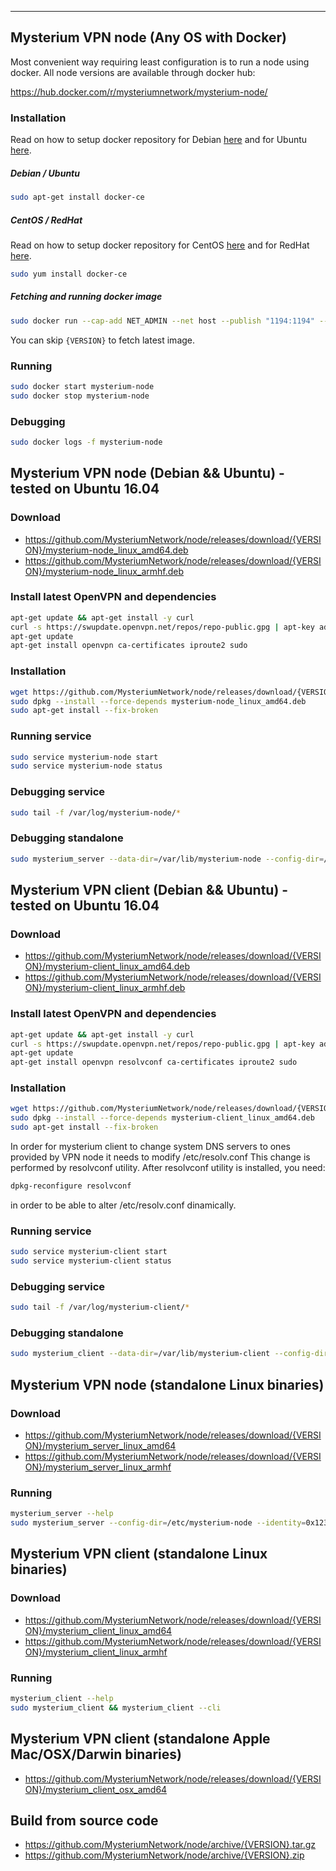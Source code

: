 ---
## Mysterium VPN node (Any OS with Docker)

Most convenient way requiring least configuration is to run a node using docker. 
All node versions are available through docker hub: 
 
https://hub.docker.com/r/mysteriumnetwork/mysterium-node/
### Installation

Read on how to setup docker repository for Debian [here](https://docs.docker.com/install/linux/docker-ce/debian/) 
and for Ubuntu [here](https://docs.docker.com/install/linux/docker-ee/ubuntu/).

##### Debian / Ubuntu
```bash
sudo apt-get install docker-ce
```

##### CentOS / RedHat

Read on how to setup docker repository for CentOS [here](https://docs.docker.com/install/linux/docker-ce/centos/)
and for RedHat [here](https://docs.docker.com/install/linux/docker-ee/rhel/).

```bash
sudo yum install docker-ce
```

##### Fetching and running docker image
```bash
sudo docker run --cap-add NET_ADMIN --net host --publish "1194:1194" --name mysterium-node -d mysteriumnetwork/mysterium-node:{VERSION}
```
You can skip `{VERSION}` to fetch latest image. 

### Running
```bash
sudo docker start mysterium-node
sudo docker stop mysterium-node
```
### Debugging
```bash
sudo docker logs -f mysterium-node
```


## Mysterium VPN node (Debian && Ubuntu) - tested on Ubuntu 16.04
### Download
 * https://github.com/MysteriumNetwork/node/releases/download/{VERSION}/mysterium-node_linux_amd64.deb
 * https://github.com/MysteriumNetwork/node/releases/download/{VERSION}/mysterium-node_linux_armhf.deb

### Install latest OpenVPN and dependencies

```bash
apt-get update && apt-get install -y curl
curl -s https://swupdate.openvpn.net/repos/repo-public.gpg | apt-key add && echo "deb http://build.openvpn.net/debian/openvpn/stable xenial main" > /etc/apt/sources.list.d/openvpn-aptrepo.list && rm -rf /var/cache/apt/* /var/lib/apt/lists/*
apt-get update
apt-get install openvpn ca-certificates iproute2 sudo
```

### Installation
```bash
wget https://github.com/MysteriumNetwork/node/releases/download/{VERSION}/mysterium-node_linux_amd64.deb
sudo dpkg --install --force-depends mysterium-node_linux_amd64.deb
sudo apt-get install --fix-broken
```
### Running service
```bash
sudo service mysterium-node start
sudo service mysterium-node status
```
### Debugging service
```bash
sudo tail -f /var/log/mysterium-node/*
```
### Debugging standalone
```bash
sudo mysterium_server --data-dir=/var/lib/mysterium-node --config-dir=/etc/mysterium-node --runtime-dir=/tmp --identity=0x123456..
```


## Mysterium VPN client (Debian && Ubuntu) - tested on Ubuntu 16.04
### Download
 * https://github.com/MysteriumNetwork/node/releases/download/{VERSION}/mysterium-client_linux_amd64.deb
 * https://github.com/MysteriumNetwork/node/releases/download/{VERSION}/mysterium-client_linux_armhf.deb

### Install latest OpenVPN and dependencies

```bash
apt-get update && apt-get install -y curl
curl -s https://swupdate.openvpn.net/repos/repo-public.gpg | apt-key add && echo "deb http://build.openvpn.net/debian/openvpn/stable xenial main" > /etc/apt/sources.list.d/openvpn-aptrepo.list && rm -rf /var/cache/apt/* /var/lib/apt/lists/*
apt-get update
apt-get install openvpn resolvconf ca-certificates iproute2 sudo
```

### Installation
```bash
wget https://github.com/MysteriumNetwork/node/releases/download/{VERSION}/mysterium-client_linux_amd64.deb
sudo dpkg --install --force-depends mysterium-client_linux_amd64.deb
sudo apt-get install --fix-broken
```

In order for mysterium client to change system DNS servers to ones provided by VPN node
 it needs to modify /etc/resolv.conf
This change is performed by resolvconf utility. After resolvconf utility is installed, you need:
```bash
dpkg-reconfigure resolvconf
```
in order to be able to alter /etc/resolv.conf dinamically.

### Running service
```bash
sudo service mysterium-client start
sudo service mysterium-client status
```
### Debugging service
```bash
sudo tail -f /var/log/mysterium-client/*
```
### Debugging standalone
```bash
sudo mysterium_client --data-dir=/var/lib/mysterium-client --config-dir=/etc/mysterium-client --runtime-dir=/tmp
```


## Mysterium VPN node (standalone Linux binaries)
### Download
 * https://github.com/MysteriumNetwork/node/releases/download/{VERSION}/mysterium_server_linux_amd64
 * https://github.com/MysteriumNetwork/node/releases/download/{VERSION}/mysterium_server_linux_armhf
### Running
```bash
mysterium_server --help
sudo mysterium_server --config-dir=/etc/mysterium-node --identity=0x123456..
```


## Mysterium VPN client (standalone Linux binaries)
### Download
 * https://github.com/MysteriumNetwork/node/releases/download/{VERSION}/mysterium_client_linux_amd64
 * https://github.com/MysteriumNetwork/node/releases/download/{VERSION}/mysterium_client_linux_armhf
### Running
```bash
mysterium_client --help
sudo mysterium_client && mysterium_client --cli
```


## Mysterium VPN client (standalone Apple Mac/OSX/Darwin binaries)
 * https://github.com/MysteriumNetwork/node/releases/download/{VERSION}/mysterium_client_osx_amd64


## Build from source code
 * https://github.com/MysteriumNetwork/node/archive/{VERSION}.tar.gz
 * https://github.com/MysteriumNetwork/node/archive/{VERSION}.zip
